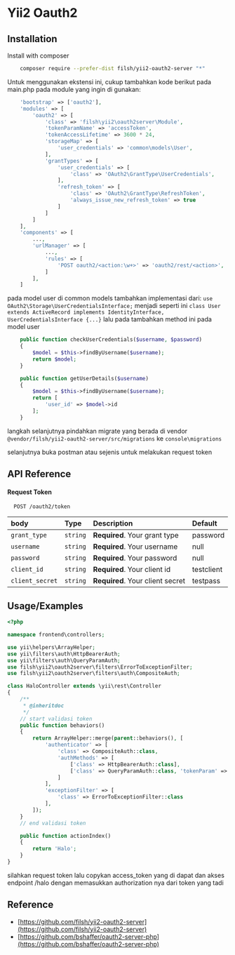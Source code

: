 # Yii2 Oauth2

## Installation

Install with composer

```bash
    composer require --prefer-dist filsh/yii2-oauth2-server "*"
```

Untuk menggunakan ekstensi ini, cukup tambahkan kode berikut pada main.php pada module yang ingin di gunakan:

```php
    'bootstrap' => ['oauth2'],
    'modules' => [
        'oauth2' => [
            'class' => 'filsh\yii2\oauth2server\Module',
            'tokenParamName' => 'accessToken',
            'tokenAccessLifetime' => 3600 * 24,
            'storageMap' => [
                'user_credentials' => 'common\models\User',
            ],
            'grantTypes' => [
                'user_credentials' => [
                    'class' => 'OAuth2\GrantType\UserCredentials',
                ],
                'refresh_token' => [
                    'class' => 'OAuth2\GrantType\RefreshToken',
                    'always_issue_new_refresh_token' => true
                ]
            ]
        ]
    ],
    'components' => [
        ...,
        'urlManager' => [
            ...,
            'rules' => [
                'POST oauth2/<action:\w+>' => 'oauth2/rest/<action>',
            ]
        ],
    ]
```

pada model user di common models tambahkan implementasi dari:
`use OAuth2\Storage\UserCredentialsInterface;` menjadi seperti ini `class User extends ActiveRecord implements IdentityInterface, UserCredentialsInterface {...}`
lalu pada tambahkan method ini pada model user

```php
    public function checkUserCredentials($username, $password)
    {
        $model = $this->findByUsername($username);
        return $model;
    }

    public function getUserDetails($username)
    {
        $model = $this->findByUsername($username);
        return [
            'user_id' => $model->id
        ];
    }
```

langkah selanjutnya pindahkan migrate yang berada di vendor `@vendor/filsh/yii2-oauth2-server/src/migrations` ke `console\migrations`

selanjutnya buka postman atau sejenis untuk melakukan request token

## API Reference

#### Request Token

```http
  POST /oauth2/token
```

| body            | Type     | Description                      | Default    |
| :-------------- | :------- | :------------------------------- | :--------- |
| `grant_type`    | `string` | **Required**. Your grant type    | password   |
| `username`      | `string` | **Required**. Your username      | null       |
| `password`      | `string` | **Required**. Your password      | null       |
| `client_id`     | `string` | **Required**. Your client id     | testclient |
| `client_secret` | `string` | **Required**. Your client secret | testpass   |

## Usage/Examples

```php
<?php

namespace frontend\controllers;

use yii\helpers\ArrayHelper;
use yii\filters\auth\HttpBearerAuth;
use yii\filters\auth\QueryParamAuth;
use filsh\yii2\oauth2server\filters\ErrorToExceptionFilter;
use filsh\yii2\oauth2server\filters\auth\CompositeAuth;

class HaloController extends \yii\rest\Controller
{
    /**
     * @inheritdoc
     */
    // start validasi token
    public function behaviors()
    {
        return ArrayHelper::merge(parent::behaviors(), [
            'authenticator' => [
                'class' => CompositeAuth::class,
                'authMethods' => [
                    ['class' => HttpBearerAuth::class],
                    ['class' => QueryParamAuth::class, 'tokenParam' => 'accessToken'],
                ]
            ],
            'exceptionFilter' => [
                'class' => ErrorToExceptionFilter::class
            ],
        ]);
    }
    // end validasi token

    public function actionIndex()
    {
        return 'Halo';
    }
}

```

silahkan request token lalu copykan access_token yang di dapat dan akses endpoint /halo dengan memasukkan authorization nya dari token yang tadi

## Reference

- [https://github.com/filsh/yii2-oauth2-server](https://github.com/filsh/yii2-oauth2-server)
- [https://github.com/bshaffer/oauth2-server-php](https://github.com/bshaffer/oauth2-server-php)
